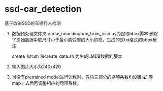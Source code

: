# ssd-car_detection
基于改进SSD的车辆行人检测

1. 数据预处理文件夹
   parse_boundingbox_from_josn.py为提取bbox脚本
   删除了原始数据中框尺寸小于最小感受野的大小的框，生成的是txt格式的bbox标注

   create_list.sh 和create_data.sh 为生成LMDB数据的脚本
   
2. 输入图片大小为240x420

3. 当没有pretrained model进行训练时，先将三部分的惩项系数均设置成1,等map上去后再调整相应的罚项系数。
